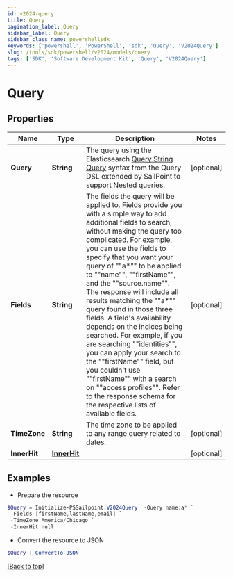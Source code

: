 ```yaml
---
id: v2024-query
title: Query
pagination_label: Query
sidebar_label: Query
sidebar_class_name: powershellsdk
keywords: ['powershell', 'PowerShell', 'sdk', 'Query', 'V2024Query'] 
slug: /tools/sdk/powershell/v2024/models/query
tags: ['SDK', 'Software Development Kit', 'Query', 'V2024Query']
---
```



# Query

## Properties

Name | Type | Description | Notes
------------ | ------------- | ------------- | -------------
**Query** | **String** | The query using the Elasticsearch [Query String Query](https://www.elastic.co/guide/en/elasticsearch/reference/5.2/query-dsl-query-string-query.html#query-string) syntax from the Query DSL extended by SailPoint to support Nested queries. | [optional] 
**Fields** | **String** | The fields the query will be applied to.  Fields provide you with a simple way to add additional fields to search, without making the query too complicated.  For example, you can use the fields to specify that you want your query of ""a*"" to be applied to ""name"", ""firstName"", and the ""source.name"".  The response will include all results matching the ""a*"" query found in those three fields.  A field's availability depends on the indices being searched.  For example, if you are searching ""identities"", you can apply your search to the ""firstName"" field, but you couldn't use ""firstName"" with a search on ""access profiles"".  Refer to the response schema for the respective lists of available fields.  | [optional] 
**TimeZone** | **String** | The time zone to be applied to any range query related to dates. | [optional] 
**InnerHit** | [**InnerHit**](inner-hit) |  | [optional] 

## Examples

- Prepare the resource
```powershell
$Query = Initialize-PSSailpoint.V2024Query  -Query name:a* `
 -Fields [firstName,lastName,email] `
 -TimeZone America/Chicago `
 -InnerHit null
```

- Convert the resource to JSON
```powershell
$Query | ConvertTo-JSON
```


[[Back to top]](#) 

